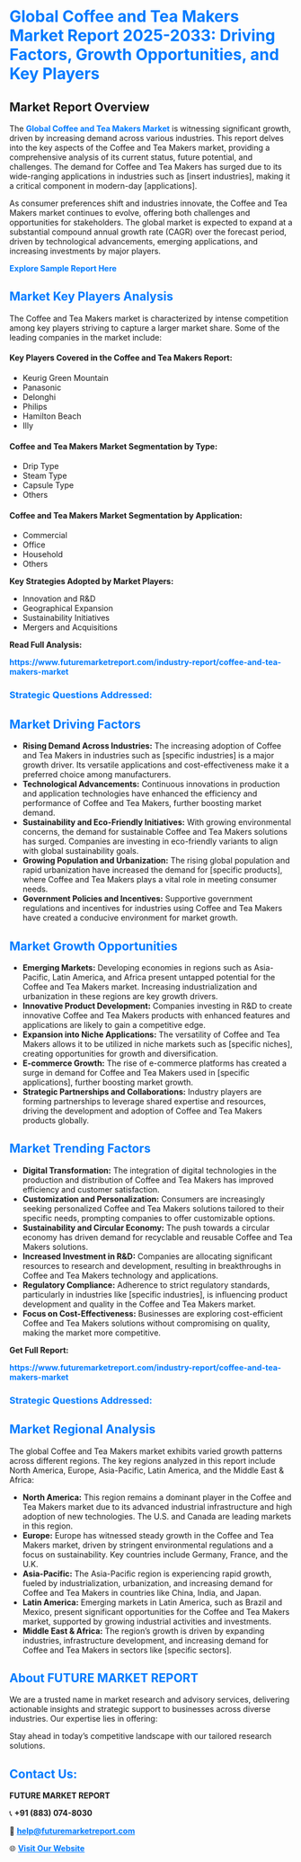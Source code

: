 <h1 style="color: #007BFF;">Global Coffee and Tea Makers Market Report 2025-2033: Driving Factors, Growth Opportunities, and Key Players</h1>

<section id="overview">
<h2>Market Report Overview</h2>
<p>The <a href="https://www.futuremarketreport.com/industry-report/coffee-and-tea-makers-market" style="color: #007BFF; text-decoration: none;"><strong>Global Coffee and Tea Makers Market</strong></a> is witnessing significant growth, driven by increasing demand across various industries. This report delves into the key aspects of the Coffee and Tea Makers market, providing a comprehensive analysis of its current status, future potential, and challenges. The demand for Coffee and Tea Makers has surged due to its wide-ranging applications in industries such as [insert industries], making it a critical component in modern-day [applications].</p>
<p>As consumer preferences shift and industries innovate, the Coffee and Tea Makers market continues to evolve, offering both challenges and opportunities for stakeholders. The global market is expected to expand at a substantial compound annual growth rate (CAGR) over the forecast period, driven by technological advancements, emerging applications, and increasing investments by major players.</p>
</section>

<section id="overview">
<p><a href="https://www.futuremarketreport.com/request-sample/reportId=61804" style="color: #007BFF; text-decoration: none;"><strong>Explore Sample Report Here</strong></a></p>
</section>

<section id="key-players">
<h2 style="color: #007BFF;">Market Key Players Analysis</h2>
<p>The Coffee and Tea Makers market is characterized by intense competition among key players striving to capture a larger market share. Some of the leading companies in the market include:</p>
<h4>Key Players Covered in the Coffee and Tea Makers Report:</h4>
<ul><li>Keurig Green Mountain</li><li>Panasonic</li><li>Delonghi</li><li>Philips</li><li>Hamilton Beach</li><li>Illy</li></ul>
<h4>Coffee and Tea Makers Market Segmentation by Type:</h4>
<ul><li>Drip Type</li><li>Steam Type</li><li>Capsule Type</li><li>Others</li></ul>

<h4>Coffee and Tea Makers Market Segmentation by Application:</h4>
<ul><li>Commercial</li><li>Office</li><li>Household</li><li>Others</li></ul>
<p><strong>Key Strategies Adopted by Market Players:</strong></p>
<ul>
<li>Innovation and R&D</li>
<li>Geographical Expansion</li>
<li>Sustainability Initiatives</li>
<li>Mergers and Acquisitions</li>
</ul>
</section>

<section>
<p><strong>Read Full Analysis: </strong></p><a href="https://www.futuremarketreport.com/industry-report/coffee-and-tea-makers-market" style="color: #007BFF; text-decoration: none;"><strong>https://www.futuremarketreport.com/industry-report/coffee-and-tea-makers-market</strong></a>
<h3 style="color: #007BFF;">Strategic Questions Addressed:</h3>
</section>

<section id="driving-factors">
<h2 style="color: #007BFF;">Market Driving Factors</h2>
<ul>
<li><strong>Rising Demand Across Industries:</strong> The increasing adoption of Coffee and Tea Makers in industries such as [specific industries] is a major growth driver. Its versatile applications and cost-effectiveness make it a preferred choice among manufacturers.</li>
<li><strong>Technological Advancements:</strong> Continuous innovations in production and application technologies have enhanced the efficiency and performance of Coffee and Tea Makers, further boosting market demand.</li>
<li><strong>Sustainability and Eco-Friendly Initiatives:</strong> With growing environmental concerns, the demand for sustainable Coffee and Tea Makers solutions has surged. Companies are investing in eco-friendly variants to align with global sustainability goals.</li>
<li><strong>Growing Population and Urbanization:</strong> The rising global population and rapid urbanization have increased the demand for [specific products], where Coffee and Tea Makers plays a vital role in meeting consumer needs.</li>
<li><strong>Government Policies and Incentives:</strong> Supportive government regulations and incentives for industries using Coffee and Tea Makers have created a conducive environment for market growth.</li>
</ul>
</section>

<section id="growth-opportunities">
<h2 style="color: #007BFF;">Market Growth Opportunities</h2>
<ul>
<li><strong>Emerging Markets:</strong> Developing economies in regions such as Asia-Pacific, Latin America, and Africa present untapped potential for the Coffee and Tea Makers market. Increasing industrialization and urbanization in these regions are key growth drivers.</li>
<li><strong>Innovative Product Development:</strong> Companies investing in R&D to create innovative Coffee and Tea Makers products with enhanced features and applications are likely to gain a competitive edge.</li>
<li><strong>Expansion into Niche Applications:</strong> The versatility of Coffee and Tea Makers allows it to be utilized in niche markets such as [specific niches], creating opportunities for growth and diversification.</li>
<li><strong>E-commerce Growth:</strong> The rise of e-commerce platforms has created a surge in demand for Coffee and Tea Makers used in [specific applications], further boosting market growth.</li>
<li><strong>Strategic Partnerships and Collaborations:</strong> Industry players are forming partnerships to leverage shared expertise and resources, driving the development and adoption of Coffee and Tea Makers products globally.</li>
</ul>
</section>

<section id="trending-factors">
<h2 style="color: #007BFF;">Market Trending Factors</h2>
<ul>
<li><strong>Digital Transformation:</strong> The integration of digital technologies in the production and distribution of Coffee and Tea Makers has improved efficiency and customer satisfaction.</li>
<li><strong>Customization and Personalization:</strong> Consumers are increasingly seeking personalized Coffee and Tea Makers solutions tailored to their specific needs, prompting companies to offer customizable options.</li>
<li><strong>Sustainability and Circular Economy:</strong> The push towards a circular economy has driven demand for recyclable and reusable Coffee and Tea Makers solutions.</li>
<li><strong>Increased Investment in R&D:</strong> Companies are allocating significant resources to research and development, resulting in breakthroughs in Coffee and Tea Makers technology and applications.</li>
<li><strong>Regulatory Compliance:</strong> Adherence to strict regulatory standards, particularly in industries like [specific industries], is influencing product development and quality in the Coffee and Tea Makers market.</li>
<li><strong>Focus on Cost-Effectiveness:</strong> Businesses are exploring cost-efficient Coffee and Tea Makers solutions without compromising on quality, making the market more competitive.</li>
</ul>
</section>

<section>
<p><strong>Get Full Report: </strong></p><a href="https://www.futuremarketreport.com/industry-report/coffee-and-tea-makers-market" style="color: #007BFF; text-decoration: none;"><strong>https://www.futuremarketreport.com/industry-report/coffee-and-tea-makers-market</strong></a>
<h3 style="color: #007BFF;">Strategic Questions Addressed:</h3>
</section>


<section id="regional-analysis">
<h2 style="color: #007BFF;">Market Regional Analysis</h2>
<p>The global Coffee and Tea Makers market exhibits varied growth patterns across different regions. The key regions analyzed in this report include North America, Europe, Asia-Pacific, Latin America, and the Middle East & Africa:</p>
<ul>
<li><strong>North America:</strong> This region remains a dominant player in the Coffee and Tea Makers market due to its advanced industrial infrastructure and high adoption of new technologies. The U.S. and Canada are leading markets in this region.</li>
<li><strong>Europe:</strong> Europe has witnessed steady growth in the Coffee and Tea Makers market, driven by stringent environmental regulations and a focus on sustainability. Key countries include Germany, France, and the U.K.</li>
<li><strong>Asia-Pacific:</strong> The Asia-Pacific region is experiencing rapid growth, fueled by industrialization, urbanization, and increasing demand for Coffee and Tea Makers in countries like China, India, and Japan.</li>
<li><strong>Latin America:</strong> Emerging markets in Latin America, such as Brazil and Mexico, present significant opportunities for the Coffee and Tea Makers market, supported by growing industrial activities and investments.</li>
<li><strong>Middle East & Africa:</strong> The region’s growth is driven by expanding industries, infrastructure development, and increasing demand for Coffee and Tea Makers in sectors like [specific sectors].</li>
</ul>
</section>

<footer>
<h2 style="color: #007BFF;">About FUTURE MARKET REPORT</h2>
<p>We are a trusted name in market research and advisory services, delivering actionable insights and strategic support to businesses across diverse industries. Our expertise lies in offering:</p>

<p>Stay ahead in today’s competitive landscape with our tailored research solutions.</p>

<h2 style="color: #007BFF;">Contact Us:</h2>
<p><strong>FUTURE MARKET REPORT</strong></p>
<p>📞 <strong>+91 (883) 074-8030</strong></p>
<p>📧 <strong><a href="mailto:help@futuremarketreport.com" style="color: #007BFF;">help@futuremarketreport.com</a></strong></p>
<p>🌐 <strong><a href="https://www.futuremarketreport.com/" style="color: #007BFF;">Visit Our Website</a></strong></p>
</footer>